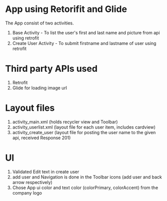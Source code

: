 #  App using Retorifit and Glide
The App consist of two activities.
1. Base Activity - To list the user's first and last name and picture from api using retrofit
2. Create User Activity - To submit firstname and lastname of user using retrofit


# Third party APIs used
1. Retrofit
2. Glide for loading image url


# Layout files
1. activity_main.xml (holds recycler view and Toolbar)
2. activity_userlist.xml (layout file for each user item, includes cardview)
3. activity_create_user (layout file for posting the user name to the given api, received Response 201)

# UI

1. Validated Edit text in create user 
2.  add user and Navigation is done in the Toolbar icons (add user and back arrow respectively)
3. Chose App ui color and text color (colorPrimary, colorAccent)  from the company logo


